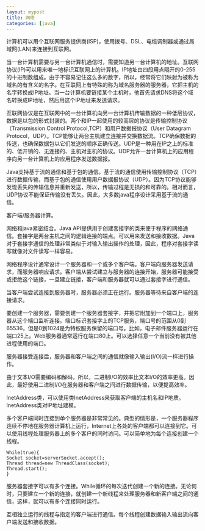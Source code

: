 ```yaml
---
layout: mypost
title: 网络
categories: [java]
---
```


计算机可以用个互联网服务提供商(ISP)，使用拨号、DSL、电缆调制器或通过局域网(LAN)来连接到互联网。

当一台计算机需要与另一台计算机通信时，需要知道另一台计算机的地址。互联网协议(IP)可以用来唯一地标识互联网上的计算机。IP地址由四段用点隔开的0-255的十进制数组成。由于不容易记住这么多的数字，所以，经常将它们映射为被称为域名的有含义的名字。在互联网上有特殊的称为域名服务器的服务器，它把主机的名字转换成IP地址。当一台计算机要链接某个主机时，他首先请求DNS将这个域名转换成IP地址，然后用这个IP地址来发送请求。

互联网协议是在互联网中的一台计算机向另一台计算机传输数据的一种低层协议，数据是以包的形式封装的。两个和IP一起使用的较高层的协议是传输控制协议（Transmission Control Protocol,TCP）和用户数据报协议（User Datagram Protocol，UDP）。TCP能够让两台主机建立连接并交换数据流。TCP确保数据的传送，也确保数据包以它们发送的顺序正确传送。UDP是一种用在IP之上的标准的、低开销的、无连接的、主机对主机的协议。UDP允许一台计算机上的应用程序向另一台计算机上的应用程序发送数据报。

Java支持基于流的通信和基于包的通信。基于流的通信使用传输控制协议（TCP）进行数据传输，而基于包的通信使用用户数据报协议（UDP）。因为TCP协议能够发现丢失的传输信息并重新发送，所以，传输过程是无损的和可靠的。相对而言，UDP协议不能保证传输没有丢失。因此，大多数java程序设计采用基于流的通信。

客户端/服务器计算。

网络和java紧密结合。Java API提供用于创建套接字的类来便于程序的网络通信。套接字是两台主机之间的逻辑连接的端点。可以用来发送和接收数据。Java对于套接字通信的处理非常类似于对输入输出操作的处理，因此，程序对套接字读写就像对文件读写一样容易。

网络程序设计通常设计一个服务器和一个或多个客户端。客户端向服务器发送请求，而服务器响应请求。客户端从尝试建立与服务器的连接开始，服务器可能接受或拒绝这个链接，一旦建立链接，客户端和服务器就可以通过套接字进行通信。

当客户端尝试连接到服务器时，服务器必须正在运行。服务器等待来自客户端的连接请求。

要创建一个服务器，需要创建一个服务器套接字，并把它附加到一个端口上，服务器从这个端口监听连接。端口标识套接字上的TCP服务，端口号的范围从0到65536，但是0到1024是为特权服务保留的端口号。比如，电子邮件服务器运行在端口25上。Web服务器通常运行在端口80上。可以选择任意一个当前没有被其他进程使用的端口。

服务器接受连接后，服务器和客户端之间的通信就像输入输出(I/O)流一样进行操作。

由于文本I/O需要编码和解码，所以，二进制I/O的效率比文本I/O的效率更高。因此，最好使用二进制I/O在服务器和客户端之间进行数据传输，以便提高效率。

InetAddress类，可以使用类InetAddress来获取客户端的主机名和IP地质。InetAddress类对IP地址建模。

多个客户端同时连接到单个服务器是非常常见的。典型的情形是，一个服务器程序连续不停地在服务器计算机上运行，Internet上各处的客户端都可以连接到它。可以使用线程处理服务器上的多个客户的同时访问。可以简单地为每个连接创建一个线程。
```
While(true){
Socket socket=serverSocket.accept();
Thread thread=new ThreadClass(socket);
Thread.start();
}
```
服务器套接字可以有多个连接。While循环的每次迭代创建一个新的连接。无论何时，只要建立一个新的连接，就创建一个新线程来处理服务器和新客户端之间的通信，这样，就可以有多个连接同时运行。

互相独立运行的线程与指定的客户端进行通信。每个线程创建数据输入输出流向客户端发送和接收数据。
